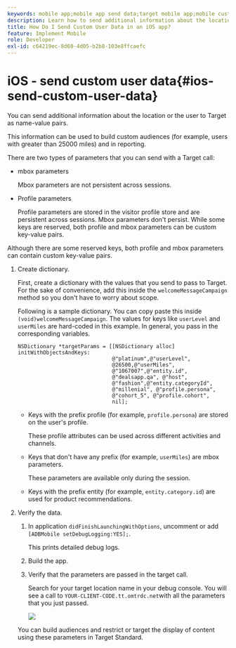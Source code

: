 ```yaml
---
keywords: mobile app;mobile app send data;target mobile app;mobile custom user data;mobile app custom data
description: Learn how to send additional information about the location or the user to Adobe Target as name-value pairs to help you build custom audiences.
title: How Do I Send Custom User Data in an iOS app?
feature: Implement Mobile
role: Developer
exl-id: c64219ec-8d60-4d05-b2b8-103e8ffcaefc
---
```

# iOS - send custom user data{#ios-send-custom-user-data}

You can send additional information about the location or the user to Target as name-value pairs.

This information can be used to build custom audiences (for example, users with greater than 25000 miles) and in reporting.

There are two types of parameters that you can send with a Target call:

* mbox parameters

  Mbox parameters are not persistent across sessions. 
* Profile parameters

  Profile parameters are stored in the visitor profile store and are persistent across sessions. Mbox parameters don't persist. While some keys are reserved, both profile and mbox parameters can be custom key-value pairs.

Although there are some reserved keys, both profile and mbox parameters can contain custom key-value pairs. 

1. Create dictionary.

   First, create a dictionary with the values that you send to pass to Target. For the sake of convenience, add this inside the `welcomeMessageCampaign` method so you don't have to worry about scope.

   Following is a sample dictionary. You can copy paste this inside `(void)welcomeMessageCampaign`. The values for keys like `userLevel` and `userMiles` are hard-coded in this example. In general, you pass in the corresponding variables.

   ```
   NSDictionary *targetParams = [[NSDictionary alloc] initWithObjectsAndKeys: 
                                 @"platinum",@"userLevel", 
                                 @26500,@"userMiles", 
                                 @"1067007",@"entity.id", 
                                 @"dealsapp.qa", @"host", 
                                 @"fashion",@"entity.categoryId", 
                                 @"millenial", @"profile.persona", 
                                 @"cohort_5", @"profile.cohort", 
                                 nil];
   ```

   * Keys with the prefix profile (for example, `profile.persona`) are stored on the user's profile.

      These profile attributes can be used across different activities and channels. 

   * Keys that don't have any prefix (for example, `userMiles`) are mbox parameters.

      These parameters are available only during the session. 

   * Keys with the prefix entity (for example, `entity.category.id`) are used for product recommendations.

1. Verify the data.
   1. In application `didFinishLaunchingWithOptions`, uncomment or add `[ADBMobile setDebugLogging:YES];`.

      This prints detailed debug logs. 
   1. Build the app.
   1. Verify that the parameters are passed in the target call.

      Search for your target location name in your debug console. You will see a call to `YOUR-CLIENT-CODE.tt.omtrdc.net`with all the parameters that you just passed.

      ![](assets/mobile-debug.png)

   You can build audiences and restrict or target the display of content using these parameters in Target Standard.
